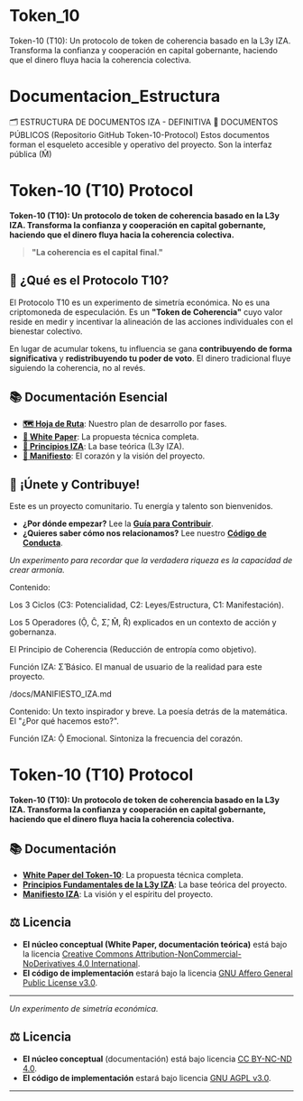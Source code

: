 # Token_10
Token-10 (T10): Un protocolo de token de coherencia basado en la L3y IZA. Transforma la confianza y cooperación en capital gobernante, haciendo que el dinero fluya hacia la coherencia colectiva.
# Documentacion_Estructura
🗂️ ESTRUCTURA DE DOCUMENTOS IZA - DEFINITIVA
📖 DOCUMENTOS PÚBLICOS (Repositorio GitHub Token-10-Protocol)
Estos documentos forman el esqueleto accesible y operativo del proyecto. Son la interfaz pública (M̂)
# Token-10 (T10) Protocol

**Token-10 (T10): Un protocolo de token de coherencia basado en la L3y IZA. Transforma la confianza y cooperación en capital gobernante, haciendo que el dinero fluya hacia la coherencia colectiva.**

> **"La coherencia es el capital final."**

## 🚀 ¿Qué es el Protocolo T10?

El Protocolo T10 es un experimento de simetría económica. No es una criptomoneda de especulación. Es un **"Token de Coherencia"** cuyo valor reside en medir y incentivar la alineación de las acciones individuales con el bienestar colectivo.

En lugar de acumular tokens, tu influencia se gana **contribuyendo de forma significativa** y **redistribuyendo tu poder de voto**. El dinero tradicional fluye siguiendo la coherencia, no al revés.

## 📚 Documentación Esencial

- **[🗺️ Hoja de Ruta](./ROADMAP.md)**: Nuestro plan de desarrollo por fases.
- **[📖 White Paper](./docs/WHITE_PAPER_TOKEN_10.pdf)**: La propuesta técnica completa.
- **[🌌 Principios IZA](./docs/L3Y_IZA_PRINCIPIOS_FUNDAMENTALES.md)**: La base teórica (L3y IZA).
- **[💚 Manifiesto](./docs/MANIFIESTO_IZA.md)**: El corazón y la visión del proyecto.

## 🤝 ¡Únete y Contribuye!

Este es un proyecto comunitario. Tu energía y talento son bienvenidos.

- **¿Por dónde empezar?** Lee la **[Guía para Contribuir](./CONTRIBUTING.md)**.
- **¿Quieres saber cómo nos relacionamos?** Lee nuestro **[Código de Conducta](./CODE_OF_CONDUCT.md)**.


*Un experimento para recordar que la verdadera riqueza es la capacidad de crear armonía.*

Contenido:

Los 3 Ciclos (C3: Potencialidad, C2: Leyes/Estructura, C1: Manifestación).

Los 5 Operadores (Ộ, Ĉ, Σ̂, M̂, R̂) explicados en un contexto de acción y gobernanza.

El Principio de Coherencia (Reducción de entropía como objetivo).

Función IZA: Σ̂ Básico. El manual de usuario de la realidad para este proyecto.

/docs/MANIFIESTO_IZA.md

Contenido: Un texto inspirador y breve. La poesía detrás de la matemática. El "¿Por qué hacemos esto?".

Función IZA: Ộ Emocional. Sintoniza la frecuencia del corazón.


# Token-10 (T10) Protocol

**Token-10 (T10): Un protocolo de token de coherencia basado en la L3y IZA. Transforma la confianza y cooperación en capital gobernante, haciendo que el dinero fluya hacia la coherencia colectiva.**

## 📚 Documentación

- **[White Paper del Token-10](./docs/WHITE_PAPER_TOKEN_10.pdf)**: La propuesta técnica completa.
- **[Principios Fundamentales de la L3y IZA](./docs/L3Y_IZA_PRINCIPIOS_FUNDAMENTALES.md)**: La base teórica del proyecto.
- **[Manifiesto IZA](./docs/MANIFIESTO_IZA.md)**: La visión y el espíritu del proyecto.

## ⚖️ Licencia

- **El núcleo conceptual (White Paper, documentación teórica)** está bajo la licencia [Creative Commons Attribution-NonCommercial-NoDerivatives 4.0 International](./licencias/LICENCIA_CC_BY_NC_ND_4.0.md).
- **El código de implementación** estará bajo la licencia [GNU Affero General Public License v3.0](./licencias/LICENCIA_AGPL_3.0.md).

---
*Un experimento de simetría económica.*

## ⚖️ Licencia

- **El núcleo conceptual** (documentación) está bajo licencia [CC BY-NC-ND 4.0](./licencias/LICENCIA_CC_BY_NC_ND_4.0.md).
- **El código de implementación** estará bajo licencia [GNU AGPL v3.0](./licencias/LICENCIA_AGPL_3.0.md).

---
